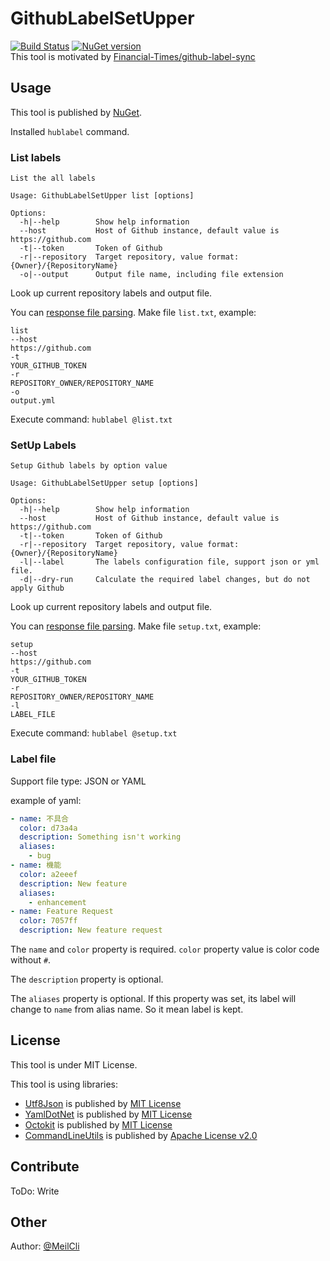 # GithubLabelSetUpper
[![Build Status](https://dev.azure.com/MobileAct/GithubLabelSetUpper/_apis/build/status/MobileAct.GithubLabelSetUpper?branchName=master)](https://dev.azure.com/MobileAct/GithubLabelSetUpper/_build/latest?definitionId=4&branchName=master) [![NuGet version](https://badge.fury.io/nu/MobileAct.GithubLabelSetUpper.svg)](https://badge.fury.io/nu/MobileAct.GithubLabelSetUpper)  
This tool is motivated by [Financial-Times/github-label-sync](https://github.com/Financial-Times/github-label-sync)

## Usage
This tool is published by [NuGet](https://www.nuget.org/packages/MobileAct.GithubLabelSetUpper).

Installed `hublabel` command.

### List labels

```
List the all labels

Usage: GithubLabelSetUpper list [options]

Options:
  -h|--help        Show help information
  --host           Host of Github instance, default value is https://github.com
  -t|--token       Token of Github
  -r|--repository  Target repository, value format: {Owner}/{RepositoryName}
  -o|--output      Output file name, including file extension
```

Look up current repository labels and output file.

You can [response file parsing](https://natemcmaster.github.io/CommandLineUtils/docs/response-file-parsing.html?tabs=using-attributes). Make file `list.txt`, example:
```
list
--host
https://github.com
-t
YOUR_GITHUB_TOKEN
-r
REPOSITORY_OWNER/REPOSITORY_NAME
-o
output.yml
```
Execute command: `hublabel @list.txt`

### SetUp Labels

```
Setup Github labels by option value

Usage: GithubLabelSetUpper setup [options]

Options:
  -h|--help        Show help information
  --host           Host of Github instance, default value is https://github.com
  -t|--token       Token of Github
  -r|--repository  Target repository, value format: {Owner}/{RepositoryName}
  -l|--label       The labels configuration file, support json or yml file.
  -d|--dry-run     Calculate the required label changes, but do not apply Github
```

Look up current repository labels and output file.

You can [response file parsing](https://natemcmaster.github.io/CommandLineUtils/docs/response-file-parsing.html?tabs=using-attributes). Make file `setup.txt`, example:
```
setup
--host
https://github.com
-t
YOUR_GITHUB_TOKEN
-r
REPOSITORY_OWNER/REPOSITORY_NAME
-l
LABEL_FILE
```
Execute command: `hublabel @setup.txt`

### Label file
Support file type: JSON or YAML

example of yaml:

```yml
- name: 不具合
  color: d73a4a
  description: Something isn't working
  aliases:
    - bug
- name: 機能
  color: a2eeef
  description: New feature
  aliases:
    - enhancement
- name: Feature Request
  color: 7057ff
  description: New feature request
```

The `name` and `color` property is required. `color` property value is color code without `#`.

The `description` property is optional.

The `aliases` property is optional. If this property was set, its label will change to `name` from alias name. So it mean label is kept.

## License
This tool is under MIT License.

This tool is using libraries:

- [Utf8Json](https://github.com/neuecc/Utf8Json) is published by [MIT License](https://github.com/neuecc/Utf8Json/blob/master/LICENSE)
- [YamlDotNet](https://github.com/aaubry/YamlDotNet) is published by [MIT License](https://github.com/aaubry/YamlDotNet/blob/master/LICENSE)
- [Octokit](https://github.com/octokit/octokit.net) is published by [MIT License](https://github.com/octokit/octokit.net/blob/master/LICENSE.txt)
- [CommandLineUtils](https://github.com/natemcmaster/CommandLineUtils) is published by [Apache License v2.0](https://github.com/natemcmaster/CommandLineUtils/blob/master/LICENSE.txt)

## Contribute
ToDo: Write

## Other
Author: [@MeilCli](https://github.com/MeilCli)
